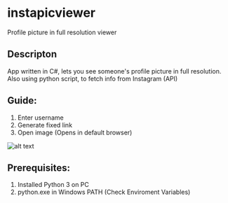 # instapicviewer
Profile picture in full resolution viewer

## Descripton

App written in C#, lets you see someone's profile picture in full resolution.
Also using python script, to fetch info from Instagram (API)

## Guide:

1. Enter username
2. Generate fixed link
5. Open image (Opens in default browser)

![alt text](https://i.imgur.com/TQtmiZf.png)

## Prerequisites:

1. Installed Python 3 on PC
2. python.exe in Windows PATH (Check Enviroment Variables)
